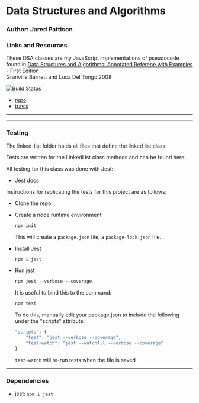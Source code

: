Data Structures and Algorithms
=================================================


### Author: Jared Pattison

### Links and Resources

These DSA classes are my JavaScript implementations of pseudocode found in [Data Structures and Algorithms: Annotated Referene with Examples - First Edition](http://www.freetechbooks.com/dotnetslackers-p1936.html)  
Granville Barnett and Luca Del Tongo 2008



[![Build Status]()]()

* [repo](https://github.com/jaredpattison/dsa)
* [travis]()

--- 

---


### Testing

The linked-list folder holds all files that define the linked list class:

Tests are written for the LinkedList class methods and can be found here:

All testing for this class was done with Jest: 
* [Jest docs](https://jestjs.io/docs/en/getting-started)

Instructions for replicating the tests for this project are as follows:

* Clone the repo.
* Create a node runtime environment

    ```JavaScript
    npm init
    ```
    This will create a `package.json` file, a `package-lock.json` file.

* Install Jest

    ```JavaScript
    npm i jest
    ```
* Run jest
    ```JavaScript
    npm jest --verbose --coverage
    ```
    It is useful to bind this to the command:
    ```JavaScript
    npm test
    ```
    To do this, manually edit your package.json to include the following under the "scripts" attribute:
    ```Javascript
    "scripts": {
        "test": "jest --verbose --coverage",
        "test-watch": "jest --watchAll --verbose --coverage"
    }
    ```
    `test-watch` will re-run tests when the file is saved


---

### Dependencies

* jest: `npm i jest`

